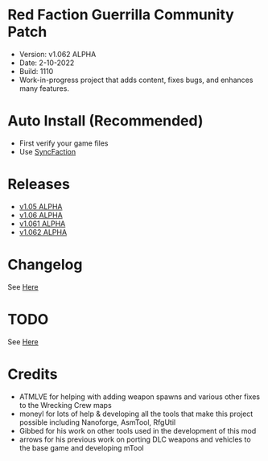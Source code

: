 # Red Faction Guerrilla Community Patch
- Version: v1.062 ALPHA
- Date: 2-10-2022
- Build: 1110
- Work-in-progress project that adds content, fixes bugs, and enhances many features.

# Auto Install (Recommended)
- First verify your game files
- Use [SyncFaction](https://www.factionfiles.com/ff.php?action=file&id=6249) 

# Releases
- [v1.05 ALPHA](https://www.factionfiles.com/ff.php?action=file&id=6247)
- [v1.06 ALPHA](https://www.factionfiles.com/ff.php?action=file&id=6259)
- [v1.061 ALPHA](https://www.factionfiles.com/ff.php?action=file&id=6264)
- [v1.062 ALPHA](https://www.factionfiles.com/ff.php?action=file&id=6267)

# Changelog
See [Here](https://raw.githubusercontent.com/CamoRF/Red-Faction-Guerrilla-Community-Patch/v1.061-Hotfix/changelog.txt)

# TODO
See [Here](https://raw.githubusercontent.com/CamoRF/Red-Faction-Guerrilla-Community-Patch/v1.061-Hotfix/to_do_list.txt)

# Credits
- ATMLVE for helping with adding weapon spawns and various other fixes to the Wrecking Crew maps
- moneyl for lots of help & developing all the tools that make this project possible including Nanoforge, AsmTool, RfgUtil
- Gibbed for his work on other tools used in the development of this mod
- arrows for his previous work on porting DLC weapons and vehicles to the base game and developing mTool